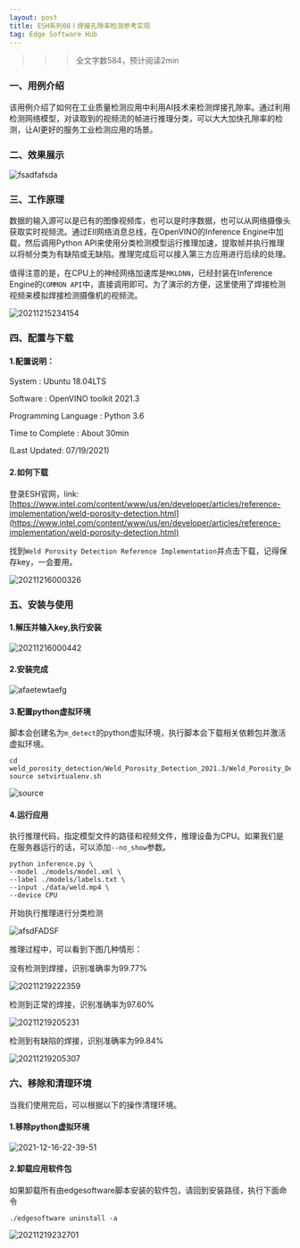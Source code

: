 ```yaml
---
layout: post
title: ESH系列08丨焊接孔隙率检测参考实现
tag: Edge Software Hub
---
```


>>> 全文字数584，预计阅读2min

### 一、用例介绍

该用例介绍了如何在工业质量检测应用中利用AI技术来检测焊接孔隙率。通过利用检测网络模型，对读取到的视频流的帧进行推理分类，可以大大加快孔隙率的检测，让AI更好的服务工业检测应用的场景。

### 二、效果展示

![fsadfafsda](https://cdn.jsdelivr.net/gh/luckykang/picture_bed/blogs_images/fsadfafsda.gif)

### 三、工作原理

数据的输入源可以是已有的图像视频库，也可以是时序数据，也可以从网络摄像头获取实时视频流。通过EII网络消息总线，在OpenVINO的Inference Engine中加载，然后调用Python API来使用分类检测模型运行推理加速，提取帧并执行推理以将帧分类为有缺陷或无缺陷。推理完成后可以接入第三方应用进行后续的处理。

值得注意的是，在CPU上的神经网络加速库是`MKLDNN`，已经封装在Inference Engine的`COMMON API`中，直接调用即可。为了演示的方便，这里使用了焊接检测视频来模拟焊接检测摄像机的视频流。

![20211215234154](https://cdn.jsdelivr.net/gh/luckykang/picture_bed/blogs_images/20211215234154.png)

### 四、配置与下载

#### 1.配置说明：

System : Ubuntu 18.04LTS

Software : OpenVINO toolkit 2021.3

Programming Language : Python 3.6

Time to Complete : About 30min

(Last Updated: 07/19/2021)

#### 2.如何下载

登录ESH官网，link:[https://www.intel.com/content/www/us/en/developer/articles/reference-implementation/weld-porosity-detection.html](https://www.intel.com/content/www/us/en/developer/articles/reference-implementation/weld-porosity-detection.html)

找到`Weld Porosity Detection Reference Implementation`并点击下载，记得保存key，一会要用。

![20211216000326](https://cdn.jsdelivr.net/gh/luckykang/picture_bed/blogs_images/20211216000326.png)

### 五、安装与使用

#### 1.解压并输入key,执行安装

![20211216000442](https://cdn.jsdelivr.net/gh/luckykang/picture_bed/blogs_images/20211216000442.png)

#### 2.安装完成

![afaetewtaefg](https://cdn.jsdelivr.net/gh/luckykang/picture_bed/blogs_images/afaetewtaefg.gif)

#### 3.配置python虚拟环境

脚本会创建名为`m_detect`的python虚拟环境，执行脚本会下载相关依赖包并激活虚拟环境。

    cd weld_porosity_detection/Weld_Porosity_Detection_2021.3/Weld_Porosity_Detection/weld_porosity_detection
    source setvirtualenv.sh

![source](https://cdn.jsdelivr.net/gh/luckykang/picture_bed/blogs_images/source.gif)

#### 4.运行应用

执行推理代码，指定模型文件的路径和视频文件，推理设备为CPU。如果我们是在服务器运行的话，可以添加`--no_show`参数。

    python inference.py \
    --model ./models/model.xml \
    --label ./models/labels.txt \
    --input ./data/weld.mp4 \
    --device CPU

开始执行推理进行分类检测

![afsdFADSF](https://cdn.jsdelivr.net/gh/luckykang/picture_bed/blogs_images/afsdFADSF.gif)

推理过程中，可以看到下图几种情形：

没有检测到焊接，识别准确率为99.77%

![20211219222359](https://cdn.jsdelivr.net/gh/luckykang/picture_bed/blogs_images/20211219222359.png)

检测到正常的焊接，识别准确率为97.60%

![20211219205231](https://cdn.jsdelivr.net/gh/luckykang/picture_bed/blogs_images/20211219205231.png)

检测到有缺陷的焊接，识别准确率为99.84%

![20211219205307](https://cdn.jsdelivr.net/gh/luckykang/picture_bed/blogs_images/20211219205307.png)

### 六、移除和清理环境

当我们使用完后，可以根据以下的操作清理环境。

#### 1.移除python虚拟环境

![2021-12-16-22-39-51](https://cdn.jsdelivr.net/gh/luckykang/picture_bed/blogs_images/2021-12-16-22-39-51.png)

#### 2.卸载应用软件包

如果卸载所有由edgesoftware脚本安装的软件包，请回到安装路径，执行下面命令

    ./edgesoftware uninstall -a

![20211219232701](https://cdn.jsdelivr.net/gh/luckykang/picture_bed/blogs_images/20211219232701.png)






